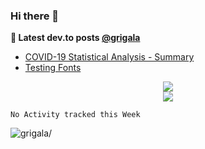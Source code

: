 ### Hi there 👋

<!--
**grigala/grigala** is a ✨ _special_ ✨ repository because its `README.md` (this file) appears on your GitHub profile.

Here are some ideas to get you started:

- 🔭 I’m currently working on ...
- 🌱 I’m currently learning ...
- 👯 I’m looking to collaborate on ...
- 🤔 I’m looking for help with ...
- 💬 Ask me about ...
- 📫 How to reach me: ...
- 😄 Pronouns: ...
- ⚡ Fun fact: ...
-->

**📕 Latest dev.to posts [@grigala](https://grigala.github.io/blog/)**
<!-- BLOG-POST-LIST:START -->
- [COVID-19 Statistical Analysis - Summary](https://grigala.github.io/posts/2020/03/covid-19/)
- [Testing Fonts](https://grigala.github.io/posts/2019/12/testing-fonts/)
<!-- BLOG-POST-LIST:END -->

<p align="center">
<img src="https://github-readme-stats.vercel.app/api?username=grigala&count_private=true&show_icons=true&theme=dark"/><br/>
<img src="https://github-readme-stats.vercel.app/api/top-langs/?username=grigala&layout=compact"/>
</p>

<!--START_SECTION:waka-->
```text
No Activity tracked this Week
```
<!--END_SECTION:waka-->

<p align="left"> <img src=https://komarev.com/ghpvc/?username=grigala alt=grigala/> </p>

